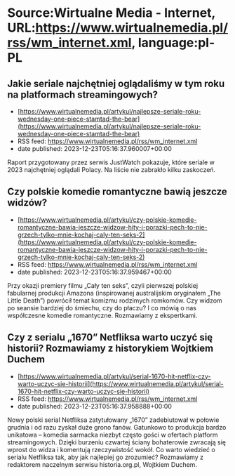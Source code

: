 # Source:Wirtualne Media - Internet, URL:https://www.wirtualnemedia.pl/rss/wm_internet.xml, language:pl-PL

## Jakie seriale najchętniej oglądaliśmy w tym roku na platformach streamingowych?
 - [https://www.wirtualnemedia.pl/artykul/najlepsze-seriale-roku-wednesday-one-piece-stamtad-the-bear](https://www.wirtualnemedia.pl/artykul/najlepsze-seriale-roku-wednesday-one-piece-stamtad-the-bear)
 - RSS feed: https://www.wirtualnemedia.pl/rss/wm_internet.xml
 - date published: 2023-12-23T05:16:37.960007+00:00

Raport przygotowany przez serwis JustWatch pokazuje, które seriale w 2023 najchętniej oglądali Polacy. Na liście nie zabrakło kilku zaskoczeń.

## Czy polskie komedie romantyczne bawią jeszcze widzów?
 - [https://www.wirtualnemedia.pl/artykul/czy-polskie-komedie-romantyczne-bawia-jeszcze-widzow-hity-i-porazki-pech-to-nie-grzech-tylko-mnie-kochaj-caly-ten-seks-2](https://www.wirtualnemedia.pl/artykul/czy-polskie-komedie-romantyczne-bawia-jeszcze-widzow-hity-i-porazki-pech-to-nie-grzech-tylko-mnie-kochaj-caly-ten-seks-2)
 - RSS feed: https://www.wirtualnemedia.pl/rss/wm_internet.xml
 - date published: 2023-12-23T05:16:37.959467+00:00

Przy okazji premiery filmu „Cały ten seks”, czyli pierwszej polskiej fabularnej produkcji Amazona (inspirowanej australijskim oryginałem „The Little Death”) powrócił temat komizmu rodzimych romkomów. Czy widzom po seansie bardziej do śmiechu, czy do płaczu? I co mówią o nas współczesne komedie romantyczne. Rozmawiamy z ekspertkami.

## Czy z serialu „1670” Netfliksa warto uczyć się historii? Rozmawiamy z historykiem Wojtkiem Duchem
 - [https://www.wirtualnemedia.pl/artykul/serial-1670-hit-netflix-czy-warto-uczyc-sie-historii](https://www.wirtualnemedia.pl/artykul/serial-1670-hit-netflix-czy-warto-uczyc-sie-historii)
 - RSS feed: https://www.wirtualnemedia.pl/rss/wm_internet.xml
 - date published: 2023-12-23T05:16:37.958888+00:00

Nowy polski serial Netfliksa zatytułowany „1670” zadebiutował w połowie grudnia i od razu zyskał duże grono fanów. Gatunkowo to produkcja bardzo unikatowa – komedia sarmacka niezbyt często gości w ofertach platform streamingowych. Dzięki burzeniu czwartej ściany bohaterowie zwracają się wprost do widza i komentują rzeczywistość wokół. Co warto wiedzieć o serialu Netfliksa tak, aby jak najlepiej go zrozumieć? Rozmawiamy z redaktorem naczelnym serwisu historia.org.pl, Wojtkiem Duchem.

